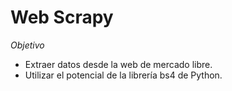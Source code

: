 # Web Scrapy

_*Objetivo*_
* Extraer datos desde la web de mercado libre.
* Utilizar el potencial de la librería bs4 de Python.
